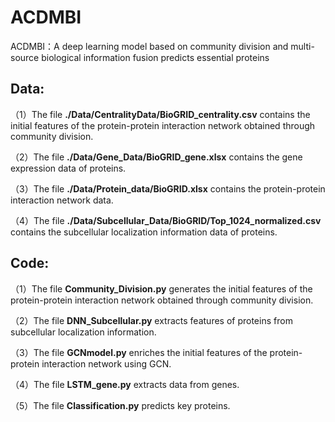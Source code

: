 # ACDMBI
ACDMBI：A deep learning model based on community division and multi-source biological information fusion predicts essential proteins
## Data:
（1）The file **./Data/CentralityData/BioGRID_centrality.csv** contains the initial features of the protein-protein interaction network obtained through community division.  

（2）The file **./Data/Gene_Data/BioGRID_gene.xlsx** contains the gene expression data of proteins.  

（3）The file **./Data/Protein_data/BioGRID.xlsx** contains the protein-protein interaction network data.  

（4）The file **./Data/Subcellular_Data/BioGRID/Top_1024_normalized.csv** contains the subcellular localization information data of proteins.  


## Code:
（1）The file **Community_Division.py** generates the initial features of the protein-protein interaction network obtained through community division.  

（2）The file **DNN_Subcellular.py** extracts features of proteins from subcellular localization information.  

（3）The file **GCNmodel.py** enriches the initial features of the protein-protein interaction network using GCN.  

（4）The file **LSTM_gene.py** extracts data from genes.  

（5）The file **Classification.py** predicts key proteins.  
